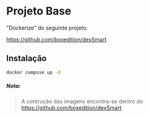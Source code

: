 # Projeto Base

"Dockerize" do seguinte projeto:

https://github.com/boxedition/devSmart

## Instalação

```sh
docker compose up -d
```

##### Nota:

> A contrução das imagens encontra-se dentro do https://github.com/boxedition/devSmart
